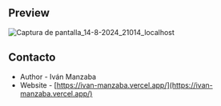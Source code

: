 ## Preview
![Captura de pantalla_14-8-2024_21014_localhost](https://github.com/user-attachments/assets/78b6bb69-6736-4aa3-8839-007308b7d599)


## Contacto

- Author - Iván Manzaba
- Website - [https://ivan-manzaba.vercel.app/](https://ivan-manzaba.vercel.app/)
